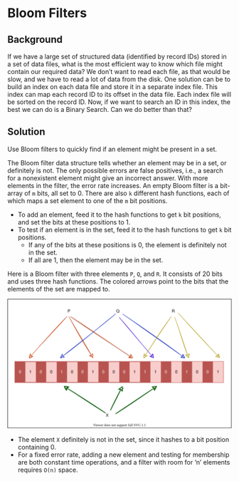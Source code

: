 # Bloom Filters

## Background

If we have a large set of structured data (identified by record IDs) stored in a set of data files, what is the most efficient way to know which file might contain our required data? We don’t want to read each file, as that would be slow, and we have to read a lot of data from the disk. One solution can be to build an index on each data file and store it in a separate index file. This index can map each record ID to its offset in the data file. Each index file will be sorted on the record ID. Now, if we want to search an ID in this index, the best we can do is a Binary Search. Can we do better than that?

## Solution

Use Bloom filters to quickly find if an element might be present in a set.

The Bloom filter data structure tells whether an element may be in a set, or definitely is not. The only possible errors are false positives, i.e., a search for a nonexistent element might give an incorrect answer. With more elements in the filter, the error rate increases. An empty Bloom filter is a bit-array of `m` bits, all set to 0. There are also `k` different hash functions, each of which maps a set element to one of the `m` bit positions.

- To add an element, feed it to the hash functions to get `k` bit positions, and set the bits at these positions to 1.
- To test if an element is in the set, feed it to the hash functions to get `k` bit positions.
  - If any of the bits at these positions is 0, the element is definitely not in the set.
  - If all are 1, then the element may be in the set.

Here is a Bloom filter with three elements `P`, `Q`, and `R`. It consists of 20 bits and uses three hash functions. The colored arrows point to the bits that the elements of the set are mapped to.

![Bloom Filter](bloom-filter.svg)

- The element `X` definitely is not in the set, since it hashes to a bit position containing 0.
- For a fixed error rate, adding a new element and testing for membership are both constant time operations, and a filter with room for ‘n’ elements requires `O(n)` space.

